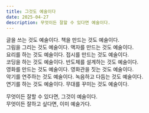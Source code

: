 ```yaml
---
title: 그것도 예술이다
date: 2025-04-27
description: 무엇이든 잘할 수 있다면 예술이다.
---
```


글을 쓰는 것도 예술이다. 책을 만드는 것도 예술이다.  
그림을 그리는 것도 예술이다. 액자를 만드는 것도 예술이다.  
요리를 하는 것도 예술이다. 접시를 만드는 것도 예술이다.  
코딩을 하는 것도 예술이다. 반도체를 설계하는 것도 예술이다.  
영화를 만드는 것도 예술이다. 영화관을 짓는 것도 예술이다.  
악기를 연주하는 것도 예술이다. 녹음하고 다듬는 것도 예술이다.  
연기를 하는 것도 예술이다. 무대를 꾸미는 것도 예술이다.

무엇이든 잘할 수 있다면, 그것이 예술이다.  
무엇이든 잘하고 싶다면, 이미 예술가다.